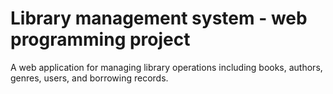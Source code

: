 # Library management system - web programming project

A web application for managing library operations including books, authors, genres, users, and borrowing records.

